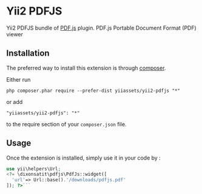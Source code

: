 Yii2 PDFJS
==========
Yii2 PDFJS bundle of [PDF.js](https://mozilla.github.io/pdf.js/) plugin. PDF.js Portable Document Format (PDF) viewer

Installation
------------

The preferred way to install this extension is through [composer](http://getcomposer.org/download/).

Either run

```
php composer.phar require --prefer-dist yiiassets/yii2-pdfjs "*"
```

or add

```
"yiiassets/yii2-pdfjs": "*"
```

to the require section of your `composer.json` file.


Usage
-----

Once the extension is installed, simply use it in your code by  :

```php
use yii\helpers\Url;
<?= \dixonsatit\pdfjs\PdfJs::widget([
  'url'=> Url::base().'/downloads/pdfjs.pdf'
]); ?>```

